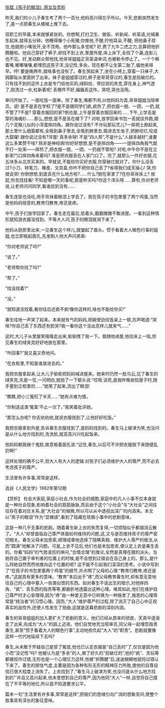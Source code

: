[张斌《孩子的眼泪》原文及赏析](https://www.vrrw.net/wx/15304.html)

昨天,我们的小儿子春生考了两个一百分,他妈高兴得忘乎所以。今天,悲剧突然发生了,差一点把春生从楼梯上推下去。

双职工的早晨,本来就够紧张的。你想啊,打扫卫生、做饭、听新闻、听英语,光喊春生起床,就得五分钟。他睡得像个小死猪,你推他,不醒;拧他耳朵,不醒; 把他鼻子捏住,他就把小嘴张开,全不顶用。他咋那么多觉呢? 好,费了九牛二虎之力,总算把他折腾醒啦。他自己穿好了裤子,却找不到上衣,里屋外屋,床上床下,全找了个遍,连影儿也不见。好,发动群众帮他找,他哥哥姐姐正背英语单词,也被勒令停止了。一个个噘着嘴,嘟嘟嚷嚷,都埋怨这孩子浑,没记性,多余。现在都不让生第二胎了,偏他来得早。哼! 要是晚两年,就啥事也没有了。春生哭起来了,坐在小椅上,穿着一只袜子,大拇脚趾从里面拱了出来。袜子是姐姐穿过的,裤子是哥哥穿过的,春生是拾破烂的。只有找不到的这件上衣是专门给他买的,绿斜纹、带拉锁的夹克,穿在身上,神气透了,刚洗过一水,杠新着呢! 丢哪件不好,偏偏丢这件。哭吧,哭也没用。

审问开始了。一面吃饭一面审。除了春生,嘴都不闲,以他妈妈为首,哥哥姐姐当陪审员。说! 是不是丢在学校了?是不是跟同学们疯,疯热了,把衣服一脱、一团、一扔,就不管了?不是? 穿着衣服回的家?倒也是,上午是穿着衣服回来的……下午,上学去是穿的海魂衫……那么,想想,是不是丢在楼下了? 对啦,放学回来书包一丢就往外跑,跟几个泥猴儿似的小浑蛋摔四角。跟你说过没有? 不许玩那玩艺儿?一摔把土掀起来,那土里什么细菌都有,全吸到鼻子里去,全吸到肺里去,吸进去生虫子,把肺咬烂,咬成大窟窿! 跟你说过没有?浑蛋! 真多余呀! 不是“四人帮”,不是什么“人越多越好”,谁要这么多累赘干啥? 除非是神经病!你好好想想,是不是摔四角——一提摔四角我气就不打一处来——摔热了,把衣服一脱、一团、一扔就不管啦? 对啦,中午你不是在立新家门口摔四角来着吗? 准是把衣服丢在人家门口了。完了,就那么一件好衣服,花五块多从北京买来的。早就说,不能给你买好衣服,你穿破烂就对了。你什么没丢过?小刀、转笔刀、橡皮、文具盒,你咋不把你自己丢了?省得我们成天操心! 哭,你就会哭! 你倒想想,到底丢在什么地方啦?……什么?脱在家里了?在你哥哥床上? 放屁,你去找找看! 不知是哪一天的事呢,那是昨天吗?你这个浑头呀……算啦,你对老师说,让老师问问同学,看谁拾到没有……

春生连饭也没吃,用手背抹着眼泪上学去了。我在孩子的书包里塞了两个鸡蛋,当然是他妈妈授意的,教育归教育,疼还是疼。

中午,孩子们放学回家了。春生走在最后,低着头,磨磨蹭蹭不敢进屋。一看到这种情形就知道衣服没找到。不等大人问,孩子的眼泪就淌下来了。

他妈从厨房里出来,一见春生这个样儿,就皱起了眉头。惯于看着大人眼色行事的姐姐,也立即板起面孔,先发制人地大声问弟弟:

“你对老师说了吗?”

“说了。”

“老师帮你找了吗?”

“帮了。”

“找没找着?”

“没。”

“就知道没找着,看你往后还疯不疯!像你这样的,啥也不能给你买!”

春生哇地一声哭了起来。本来就有气的妈妈,把碗使劲往饭桌上一顿,厉声喝道:“哭啥?你自己丢了东西还有脸哭?我一看你这个没出息样儿就来气……”

这时,大儿子从里屋笑嘻嘻走出来,偷偷拽了我一下。我随他进屋,他往床上一指,但见春生的绿夹克好好地放在那里。

“咋回事?”我又喜又奇地问。

“在衣柜里,不知是谁放进去的。”

我把衣服拿起来,让大儿子偷偷把妈妈喊进屋来。她来时仍然一脸乌云,见了春生的绿夹克,先是一怔,一问明白,就拍了一下额头说:“哎呀,该死,是我昨晚收拾屋子时,随手塞到立柜里的……”她笑了起来,流出了眼泪!

“瞧瞧,把小三冤枉了半天……”她有点难为情。

“你制造这类‘冤案’不止一次了。”我笑着批评她。

“那怎么办呢? 你去劝劝他,就说衣服找到了,让他好好吃饭。”

我把衣服拿到外屋,告诉春生衣服找到了,是妈妈找到的。春生马上破涕为笑,也没问是从什么地方找到的,洗洗脸,就高高兴兴吃起饭来。

他妈妈朝我做个鬼脸,故意板着面孔说:“记住,春生,以后可不许把衣服脱下来随便乱扔啊!”

这样处理的确不公平,但大人有大人的逻辑:对孩子们必须维护大人的尊严,而不必去考虑孩子的尊严。

生活里有许多事,常常是这样。

选自《人民文学》1982年第12期



【赏析】 社会大家庭,家庭小社会,作为社会的细胞,家庭中的凡人小事不仅本身就是一种社会现象,影响着社会的筋筋脉脉,而且由于这个“小社会”与“大社会”之间往往存在着对应关系,是“大社会”的缩微,所以可以从中透视出深广的内涵来。本文以“孩子的眼泪”作为“显微镜”,看到了隐藏在琐屑小事中的悲剧意味。

这是一种几乎无事的悲剧。随着春生新上衣的失而复得,一切烦恼似乎都烟消云散了。“大人”却曾面临自己尊严体面如何维持的问题,这,又与是否维持孩子的尊严密切相关。春生父母未加思索,顺理成章地选择了隐瞒真相、维护大人尊严的做法,从而“圆满”地解决了问题。可是,上衣不见后,他们也是未加思索,便认定上衣是春生丢的。你看“妈妈”的气势凌厉的审问,“合情合理”的推论,全然是真理在握的派头。当她将自己置于审判者的位置上的时候,是不会想到过错会在自己身上的。那么,是什么将她自然而然地推向这个位置的呢? 这不能不引起我们深深的思考。小说中写到了“在孩子的书包里塞两个鸡蛋”的细节,并点明了父母的心理:“教育归教育,疼还是疼。”这就具有更多的意味。“教育”本应出于“疼”,而父母教育春生时,却有意无意地往自己的心理中塞入一些类似恨的东西。如对春生不该出生的暗示,对他摔四角、“疯”、丢东西的指责等等,都曲折地透露出这种心理。唯其如此,他们在维护自己尊严时才心安理得,因为“疼”由一种爱无意中已转换为一种施舍了,施恩的心理常常是“统治者”的习惯心理。因而,“大人”维护尊严的过程,除了消灭了自己心中正视真实的品性外,还使人性发生了扭曲,这就是这幕悲剧的深刻内涵。

春生的哥哥姐姐的加入更扩大了悲剧的意义。他们已经从原来的顽皮、天真中逐渐走了出来,向成为“大人”的路上迈进。他们自觉地充当陪审员,同父母一起埋怨指责春生,甚至“惯于看着大人的眼色行事”,主动地担负起“大人”的“职责”。悲剧就要像这样一代代地延续下去吗?

春生,从未敢于怀疑自己是受了冤屈,他也已认定衣服是“自己丢的”了,仅仅是因为他小而“没记性”吗? 他被认为是“多余”的人,做了好久的“拾破烂的”,他的“疯”、贪玩等都被视作过错,无形也是一个心理压力这样,他被“折腾醒”后,迷迷糊糊地就将过错认下来了。春生的胆怯气虚,主要是因为各种有形无形的精神压力所致,使他的自尊自信已很大程度上消失了。上衣找到了,“春生马上破涕为笑,也没问是从什么地方找到的”’并且又高兴起来,他未曾想到自己的尊严,因为他同“大人”一样,自觉将自己摆在了不平等的地位,所以竟不知道要求公平。

篇末一句“生活里有许多事,常常是这样”,把我们的思绪引向广阔的想象空间,使整个故事具有深长的象征意味。

